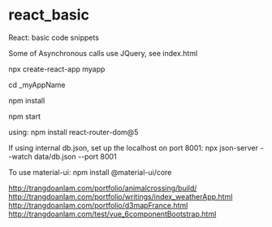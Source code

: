 # react_basic
React: basic code snippets

Some of Asynchronous calls use JQuery, see index.html

npx create-react-app myapp 

cd _myAppName 

npm install 

npm start 

using:
npm install react-router-dom@5

If using internal db.json, set up the localhost on port 8001:
npx json-server --watch data/db.json --port 8001

To use material-ui:
npm install @material-ui/core

http://trangdoanlam.com/portfolio/animalcrossing/build/
http://trangdoanlam.com/portfolio/writings/index_weatherApp.html
http://trangdoanlam.com/portfolio/d3mapFrance.html 
http://trangdoanlam.com/test/vue_6componentBootstrap.html 
